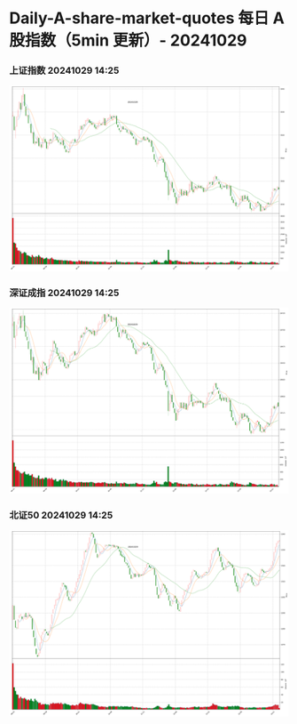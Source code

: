 
# Daily-A-share-market-quotes 每日 A 股指数（5min 更新）- 20241029

### 上证指数 20241029 14:25
![](./fig/2024/10/20241029-sh000001.png)

### 深证成指 20241029 14:25
![](./fig/2024/10/20241029-sz399001.png)

### 北证50 20241029 14:25
![](./fig/2024/10/20241029-bj899050.png)
